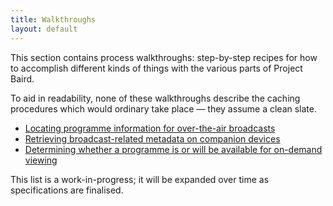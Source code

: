 ```yaml
---
title: Walkthroughs
layout: default
---
```


This section contains process walkthroughs: step-by-step recipes for how to
accomplish different kinds of things with the various parts of Project Baird.

To aid in readability, none of these walkthroughs describe the caching procedures
which would ordinary take place — they assume a clean slate.

* [Locating programme information for over-the-air broadcasts](broadcast-metadata/)
* [Retrieving broadcast-related metadata on companion devices](companion-metadata/)
* [Determining whether a programme is or will be available for on-demand viewing](alternate-on-demand/)

This list is a work-in-progress; it will be expanded over time as specifications are finalised.
